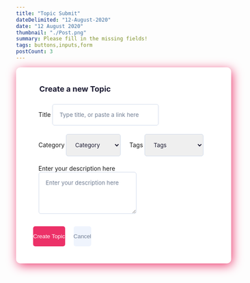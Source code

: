 ```yaml
---
title: "Topic Submit"
dateDelimited: "12-August-2020"
date: "12 August 2020"
thumbnail: "./Post.png"
summary: Please fill in the missing fields!
tags: buttons,inputs,form
postCount: 3
---
```


<div>
  <form class="form-1" autocomplete="off">
    <fieldset class="form-1-fieldset">
      <legend class="form-1-legend">Create a new Topic</legend>
      <div class="form-1-container">
        <label class="form-1-title" for="title">Title</label>
        <input class="form-1-input" name="title" type="text" placeholder="Type title, or paste a link here" />
      </div>
      <div class="form-1-container-flex">
        <div class="form-1-category mr-5">
          <label for="category">Category</label>
          <select name="category">
            <option value="">Category</option>
            <option value="Art">Art</option>
            <option value="Culture">Culture</option>
            <option value="Technology">Technology</option>
          </select>
        </div>
        <div class="form-1-tags">
          <label for="tags">Tags</label>
          <select name="tags">
            <option value="">Tags</option>
            <option value="Art">Hot</option>
            <option value="Culture">New</option>
            <option value="Technology">Controversial</option>
          </select>
        </div>
      </div>
      <div class="form-1-textarea">
        <label name="description">Enter your description here</label>
        <textarea name="description" rows="4" placeholder="Enter your description here"></textarea>
      </div>
      <div>
      </div>
    </fieldset>
    <div class="form-1-buttons-container">
      <button class="form-1-button mr-5">Create Topic</button>
      <button class="form-1-button btn-alt">Cancel</button>
    </div>
  </form>
</div>

<style>
  .form-1 {
    background: white;
    border: none;
    border-radius: 10px;
    padding: 20px 10px 25px 10px;
    box-shadow: 3px 5px 25px -1px #EC3168;
    max-width: 495px;
    margin: 0 auto;
    font-size: 14px;
  }

  .form-1-legend {
    color: #1C1B32;
    font-weight: bold;
    font-size: 18px;
  }

  .form-1-fieldset {
    border: none;
  }

  .form-1-container-flex, .form-1-buttons-container {
    display: flex;

  }

  .form-1-container, .form-1-container-flex, .form-1-textarea {
    margin: 5px 0;
  }

  .mr-5 {
    margin-right: 5px;
  }

  .form-1 input, .form-1 select, .form-1 textarea {
    border: 1px solid #D0DAEB;
    border-radius: 5px;
    padding: 10px;
    outline: none;
    color: #1C1B32;
    max-width: 100%;
    resize: vertical;
    font-family: inherit;
  }

  .form-1 input::placeholder, .form-1 select::placeholder, .form-1 textarea::placeholder {
    color: #717E94;
  }

  .form-1-button {
    background: #EC3168;
    border: none;
    padding: 10px 0;
    color: white;
    border-radius: 5px;
    cursor: pointer;
  }

  .btn-alt {
    background: #EFF4FD;
    color: #717E94;
  }

  @media screen and (min-width: 500px) {
    .form-1 {
      padding: 40px;
    }

    .form-1 input, .form-1 select, .form-1 textarea {
      padding: 16px;
    }

    .form-1-container, .form-1-container-flex, .form-1-textarea {
      margin: 20px 0;
    }

    .mr-5 {
      margin-right: 20px;
    }

    .form-1-button {
      padding: 16px 0;
    }

  }

</style>